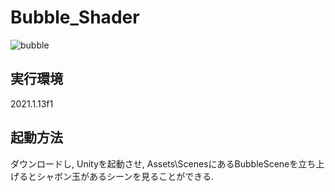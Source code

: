 # Bubble_Shader

![bubble](https://user-images.githubusercontent.com/56100173/160367876-a6d5a009-891d-4518-9ee9-791699cf7512.JPG)

## 実行環境
2021.1.13f1

## 起動方法
ダウンロードし, Unityを起動させ, Assets\ScenesにあるBubbleSceneを立ち上げるとシャボン玉があるシーンを見ることができる. 
